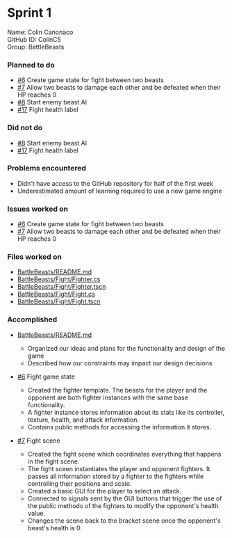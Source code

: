 # Sprint 1

Name: Colin Canonaco  
GitHub ID: ColinC5  
Group: BattleBeasts

### Planned to do

- [#6](https://github.com/utk-cs340-fall22/BattleBeasts/issues/6) Create game state for fight between two beasts
- [#7](https://github.com/utk-cs340-fall22/BattleBeasts/issues/7) Allow two beasts to damage each other and be defeated when their HP reaches 0
- [#8](https://github.com/utk-cs340-fall22/BattleBeasts/issues/8) Start enemy beast AI
- [#17](https://github.com/utk-cs340-fall22/BattleBeasts/issues/17) Fight health label

### Did not do

- [#8](https://github.com/utk-cs340-fall22/BattleBeasts/issues/8) Start enemy beast AI
- [#17](https://github.com/utk-cs340-fall22/BattleBeasts/issues/17) Fight health label

### Problems encountered

- Didn't have access to the GitHub repository for half of the first week
- Underestimated amount of learning required to use a new game engine

### Issues worked on

- [#6](https://github.com/utk-cs340-fall22/BattleBeasts/issues/6) Create game state for fight between two beasts
- [#7](https://github.com/utk-cs340-fall22/BattleBeasts/issues/7) Allow two beasts to damage each other and be defeated when their HP reaches 0

### Files worked on

- [BattleBeasts/README.md](https://github.com/utk-cs340-fall22/BattleBeasts/blob/main/README.md)
- [BattleBeasts/Fight/Fighter.cs](https://github.com/utk-cs340-fall22/BattleBeasts/blob/main/Fight/Fighter.cs)
- [BattleBeasts/Fight/Fighter.tscn](https://github.com/utk-cs340-fall22/BattleBeasts/blob/main/Fight/Fighter.tscn)
- [BattleBeasts/Fight/Fight.cs](https://github.com/utk-cs340-fall22/BattleBeasts/blob/main/Fight/Fight.cs)
- [BattleBeasts/Fight/Fight.tscn](https://github.com/utk-cs340-fall22/BattleBeasts/blob/main/Fight/Fight.tscn)

### Accomplished

- [BattleBeasts/README.md](https://github.com/utk-cs340-fall22/BattleBeasts/blob/main/README.md)
  - Organized our ideas and plans for the functionality and design of the game
  - Described how our constraints may impact our design decisions

- [#6](https://github.com/utk-cs340-fall22/BattleBeasts/issues/6) Fight game state
  - Created the fighter template. The beasts for the player and the opponent are both fighter instances with the same base functionality.
  - A fighter instance stores information about its stats like its controller, texture, health, and attack information.
  - Contains public methods for accessing the information it stores.

- [#7](https://github.com/utk-cs340-fall22/BattleBeasts/issues/7) Fight scene
  - Created the fight scene which coordinates everything that happens in the fight scene.
  - The fight sceen instantiates the player and opponent fighters. It passes all information stored by a fighter to the fighters while controlling their positions and scale.
  - Created a basic GUI for the player to select an attack.
  - Connected to signals sent by the GUI buttons that trigger the use of the public methods of the fighters to modify the opponent's health value.
  - Changes the scene back to the bracket scene once the opponent's beast's health is 0.
